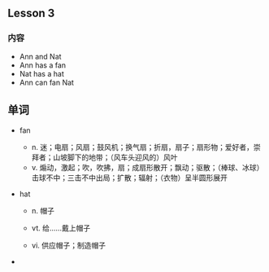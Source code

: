 ## Lesson 3

### 内容

* Ann and Nat
* Ann has a fan
* Nat has a hat
* Ann can fan Nat

## 单词

* fan
  * n. 迷；电扇；风扇；鼓风机；换气扇；折扇，扇子；扇形物；爱好者，崇拜者；山坡脚下的地带；（风车头迎风的）风叶
  * v. 煽动，激起；吹，吹拂，扇；成扇形散开；飘动；驱散；（棒球、冰球）击球不中；三击不中出局；扩散；辐射；（衣物）呈半圆形展开
* hat
  * n. 帽子

  * vt. 给……戴上帽子
  * vi. 供应帽子；制造帽子

* 


